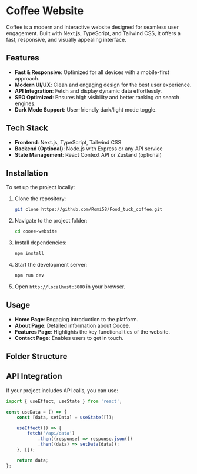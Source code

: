 # Coffee Website

Coffee is a modern and interactive website designed for seamless user engagement. Built with Next.js, TypeScript, and Tailwind CSS, it offers a fast, responsive, and visually appealing interface.

## Features

- **Fast & Responsive**: Optimized for all devices with a mobile-first approach.
- **Modern UI/UX**: Clean and engaging design for the best user experience.
- **API Integration**: Fetch and display dynamic data effortlessly.
- **SEO Optimized**: Ensures high visibility and better ranking on search engines.
- **Dark Mode Support**: User-friendly dark/light mode toggle.

## Tech Stack

- **Frontend**: Next.js, TypeScript, Tailwind CSS
- **Backend (Optional)**: Node.js with Express or any API service
- **State Management**: React Context API or Zustand (optional)

## Installation

To set up the project locally:

1. Clone the repository:
    ```bash
    git clone https://github.com/Romi58/Food_tuck_coffee.git
    ```

2. Navigate to the project folder:
    ```bash
    cd cooee-website
    ```

3. Install dependencies:
    ```bash
    npm install
    ```

4. Start the development server:
    ```bash
    npm run dev
    ```

5. Open `http://localhost:3000` in your browser.

## Usage

- **Home Page**: Engaging introduction to the platform.
- **About Page**: Detailed information about Cooee.
- **Features Page**: Highlights the key functionalities of the website.
- **Contact Page**: Enables users to get in touch.

## Folder Structure


## API Integration

If your project includes API calls, you can use:

```typescript
import { useEffect, useState } from 'react';

const useData = () => {
    const [data, setData] = useState([]);

    useEffect(() => {
        fetch('/api/data')
            .then((response) => response.json())
            .then((data) => setData(data));
    }, []);

    return data;
};
